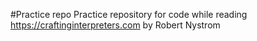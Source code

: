 #Practice repo
Practice repository for code while reading https://craftinginterpreters.com by Robert Nystrom
